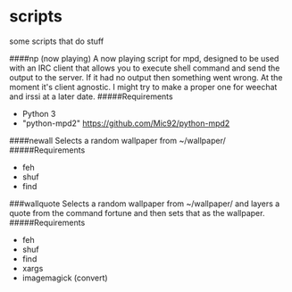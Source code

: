 scripts
=======
some scripts that do stuff

####np (now playing)
A now playing script for mpd, designed to be used with an IRC client that allows you to execute shell command and send the output to the server. If it had no output then something went wrong. At the moment it's client agnostic. I might try to make a proper one for weechat and irssi at a later date.
#####Requirements
  * Python 3
  * "python-mpd2" https://github.com/Mic92/python-mpd2

####newall
Selects a random wallpaper from ~/wallpaper/
#####Requirements
 * feh
 * shuf
 * find

###wallquote
 Selects a random wallpaper from ~/wallpaper/ and layers a quote from the command fortune and then sets that as the wallpaper.
#####Requirements
 * feh
 * shuf
 * find
 * xargs
 * imagemagick (convert)
